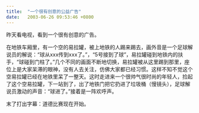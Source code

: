 ```yaml
---
title:  "一个很有创意的公益广告"
date:   2003-06-26 09:53:46 +0800
---
```


昨天看电视，看到一个很有创意的广告。  

在地铁车厢里，有一个空的易拉罐，被上地铁的人踢来踢去，画外音是一个足球解说员的解说：“球从xxx传到xxx了。”，“5号接到了球”，易拉罐碰到地铁内的扶手，“球碰到门柱了。”几个不同的画面不断地切换，易拉罐被从这里踢到那里，座位上是大家呆滞的眼神，没有人去关注，仿佛大家都已经习惯。这样不知不觉这个空易拉罐已经在地铁里呆了一整天。这时走进来一个很帅气很时尚的年轻人，捡起了这个空易拉罐，下一站到了，出了地铁门把它扔进了垃圾桶（慢镜头），足球解说员激动的声音：“球进了。”接着是一阵欢呼声。  

末了打出字幕：道德比赛现在开始。  

